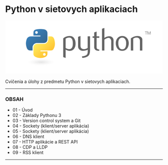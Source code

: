 # Python v sietovych aplikaciach

![Python logo](/images/python-logo.png)

Cvičenia a úlohy z predmetu Python v sietovych aplikaciach.


---
### OBSAH
<ul>
<li>01 - Úvod</li>
<li>02 - Základy Pythonu 3</li>
<li>03 - Version control system a Git</li>
<li>04 - Sockety (klient/server aplikácia)</li>
<li>05 - Sockety (klient/server aplikácia)</li>
<li>06 - DNS klient</li>
<li>07 - HTTP aplikácie a REST API</li>
<li>08 - CDP a LLDP</li>
<li>09 - RSS klient</li>
</ul>

---